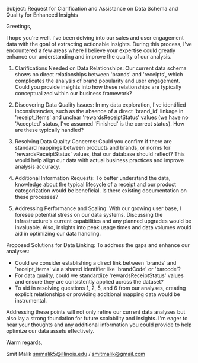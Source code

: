 Subject: Request for Clarification and Assistance on Data Schema and Quality for Enhanced Insights

Greetings,

I hope you're well. I've been delving into our sales and user engagement data with the goal of extracting actionable insights. 
During this process, I've encountered a few areas where I believe your expertise could greatly enhance our understanding and improve the 
quality of our analysis.

1. Clarifications Needed on Data Relationships:
Our current data schema shows no direct relationships between 'brands' and 'receipts', which complicates the analysis of brand popularity 
and user engagement. Could you provide insights into how these relationships are typically conceptualized within our business framework?

2. Discovering Data Quality Issues:
In my data exploration, I've identified inconsistencies, such as the absence of a direct 'brand_id' linkage in 'receipt_items' and unclear 
'rewardsReceiptStatus' values (we have no 'Accepted' status, I've assumed 'Finished' is the correct status). How are these typically handled?

3. Resolving Data Quality Concerns:
Could you confirm if there are standard mappings between products and brands, or norms for 'rewardsReceiptStatus' values, 
that our database should reflect? This would help align our data with actual business practices and improve analysis accuracy.

4. Additional Information Requests:
To better understand the data, knowledge about the typical lifecycle of a receipt and our product categorization would be beneficial.
Is there existing documentation on these processes?

6. Addressing Performance and Scaling:
With our growing user base, I foresee potential stress on our data systems. Discussing the infrastructure's current capabilities and
any planned upgrades would be invaluable. Also, insights into peak usage times and data volumes would aid in optimizing our data handling.

Proposed Solutions for Data Linking:
To address the gaps and enhance our analyses:
- Could we consider establishing a direct link between 'brands' and 'receipt_items' via a shared identifier like 'brandCode' or 'barcode'?
- For data quality, could we standardize 'rewardsReceiptStatus' values and ensure they are consistently applied across the dataset?
- To aid in resolving questions 1, 2, 5, and 6 from our analyses, creating explicit relationships or providing additional mapping
  data would be instrumental.

Addressing these points will not only refine our current data analyses but also lay a strong foundation for future scalability and insights. 
I'm eager to hear your thoughts and any additional information you could provide to help optimize our data assets effectively.

Warm regards,

Smit Malik
smmalik5@illinois.edu / smitmalik@gmail.com
